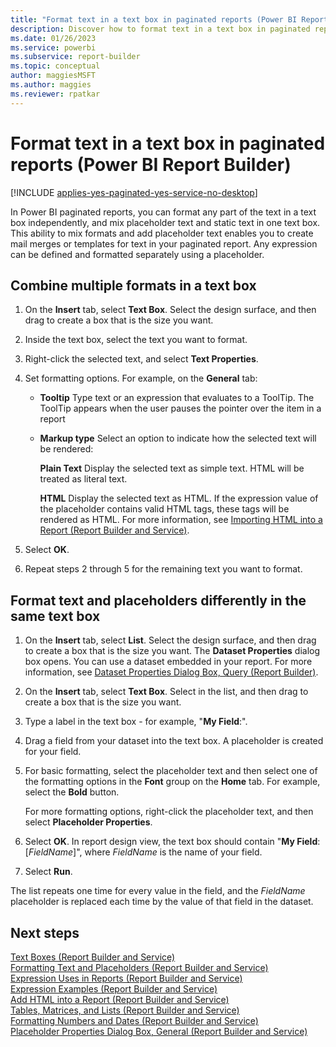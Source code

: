 ```yaml
---
title: "Format text in a text box in paginated reports (Power BI Report Builder) | Microsoft Docs"
description: Discover how to format text in a text box in paginated reports, and how to mix placeholder text and static text to create mail merges or templates for text in Power BI Report Builder. 
ms.date: 01/26/2023
ms.service: powerbi
ms.subservice: report-builder
ms.topic: conceptual
author: maggiesMSFT
ms.author: maggies
ms.reviewer: rpatkar
---
```

# Format text in a text box in paginated reports (Power BI Report Builder)

[!INCLUDE [applies-yes-paginated-yes-service-no-desktop](../../../includes/applies-yes-paginated-yes-service-no-desktop.md)]

In Power BI paginated reports, you can format any part of the text in a text box independently, and mix placeholder text and static text in one text box. This ability to mix formats and add placeholder text enables you to create mail merges or templates for text in your paginated report. Any expression can be defined and formatted separately using a placeholder.  
  
## Combine multiple formats in a text box  
  
1.  On the **Insert** tab, select **Text Box**. Select the design surface, and then drag to create a box that is the size you want.  
  
2.  Inside the text box, select the text you want to format.  
  
3.  Right-click the selected text, and select **Text Properties**.  
  
4.  Set formatting options. For example, on the **General** tab:  
  
    -   **Tooltip** Type text or an expression that evaluates to a ToolTip. The ToolTip appears when the user pauses the pointer over the item in a report  
  
    -   **Markup type** Select an option to indicate how the selected text will be rendered:  
  
         **Plain Text** Display the selected text as simple text. HTML will be treated as literal text.  
  
         **HTML**  Display the selected text as HTML. If the expression value of the placeholder contains valid HTML tags, these tags will be rendered as HTML. For more information, see [Importing HTML into a Report &#40;Report Builder and Service&#41;](/sql/reporting-services/report-design/importing-html-into-a-report-report-builder-and-ssrs).  
  
5.  Select **OK**.  
  
6.  Repeat steps 2 through 5 for the remaining text you want to format.  
  
## Format text and placeholders differently in the same text box  
  
1.  On the **Insert** tab, select **List**. Select the design surface, and then drag to create a box that is the size you want. The **Dataset Properties** dialog box opens. You can use a dataset embedded in your report. For more information, see [Dataset Properties Dialog Box, Query &#40;Report Builder&#41;](/sql/reporting-services/report-data/dataset-properties-dialog-box-query-report-builder).  
  
2.  On the **Insert** tab, select **Text Box**. Select in the list, and then drag to create a box that is the size you want.  
  
3.  Type a label in the text box - for example, "**My Field**:".  
  
4.  Drag a field from your dataset into the text box. A placeholder is created for your field.  
  
5.  For basic formatting, select the placeholder text and then select one of the formatting options in the **Font** group on the **Home** tab. For example, select the **Bold** button.  
  
     For more formatting options, right-click the placeholder text, and then select **Placeholder Properties**.  
  
6.  Select **OK**. In report design view, the text box should contain "**My Field**: [*FieldName*]", where *FieldName* is the name of your field.  
  
7.  Select **Run**.  
  
 The list repeats one time for every value in the field, and the *FieldName* placeholder is replaced each time by the value of that field in the dataset.  
  
## Next steps
 [Text Boxes &#40;Report Builder and Service&#41;](/sql/reporting-services/report-design/text-boxes-report-builder-and-ssrs)   
 [Formatting Text and Placeholders &#40;Report Builder and Service&#41;](/sql/reporting-services/report-design/formatting-text-and-placeholders-report-builder-and-ssrs)   
 [Expression Uses in Reports &#40;Report Builder and Service&#41;](/sql/reporting-services/report-design/expression-uses-in-reports-report-builder-and-ssrs)   
 [Expression Examples &#40;Report Builder and Service&#41;](/sql/reporting-services/report-design/expression-examples-report-builder-and-ssrs)   
 [Add HTML into a Report &#40;Report Builder and Service&#41;](/sql/reporting-services/report-design/add-html-into-a-report-report-builder-and-ssrs)   
 [Tables, Matrices, and Lists &#40;Report Builder and Service&#41;](/sql/reporting-services/report-design/tables-matrices-and-lists-report-builder-and-ssrs)   
 [Formatting Numbers and Dates &#40;Report Builder and Service&#41;](/sql/reporting-services/report-design/formatting-numbers-and-dates-report-builder-and-ssrs)   
 [Placeholder Properties Dialog Box, General &#40;Report Builder and Service&#41;](./text-boxes-report-builder-and-service.md)  
  
